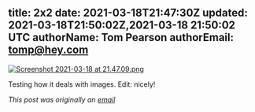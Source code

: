 title: 2x2
date: 2021-03-18T21:47:30Z
updated: 2021-03-18T21:50:02Z,2021-03-18 21:50:02 UTC
authorName: Tom Pearson
authorEmail: tomp@hey.com
---
 [![Screenshot 2021-03-18 at 21.47.09.png](https://world.hey.com/tomp/ef5812a3/representations/eyJfcmFpbHMiOnsibWVzc2FnZSI6IkJBaHBCTGhlVXhNPSIsImV4cCI6bnVsbCwicHVyIjoiYmxvYl9pZCJ9fQ==--ffc3278954fa1032db72347bcc42ab0eb09dc2e8/eyJfcmFpbHMiOnsibWVzc2FnZSI6IkJBaDdDam9MWm05eWJXRjBTU0lJY0c1bkJqb0dSVlE2RkhKbGMybDZaVjkwYjE5c2FXMXBkRnNIYVFLQUIya0NBQVU2REhGMVlXeHBkSGxwU3pvTGJHOWhaR1Z5ZXdZNkNYQmhaMlV3T2cxamIyRnNaWE5qWlZRPSIsImV4cCI6bnVsbCwicHVyIjoidmFyaWF0aW9uIn19--9333ff4f088aa9239bed4b0a224e37f2c7bab42d/Screenshot%202021-03-18%20at%2021.47.09.png)](https://world.hey.com/tomp/ef5812a3/blobs/eyJfcmFpbHMiOnsibWVzc2FnZSI6IkJBaHBCTGhlVXhNPSIsImV4cCI6bnVsbCwicHVyIjoiYmxvYl9pZCJ9fQ==--ffc3278954fa1032db72347bcc42ab0eb09dc2e8/Screenshot%202021-03-18%20at%2021.47.09.png?disposition=attachment "Download Screenshot 2021-03-18 at 21.47.09.png") 

Testing how it deals with images. Edit: nicely!

_This post was originally an [email](https://https://world.hey.com/tomp)_
